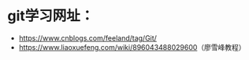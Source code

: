 # git学习网址：

- <https://www.cnblogs.com/feeland/tag/Git/>
- <https://www.liaoxuefeng.com/wiki/896043488029600>（廖雪峰教程）